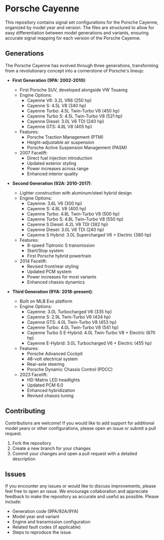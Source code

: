 # Porsche Cayenne

This repository contains signal set configurations for the Porsche Cayenne, organized by model year and version. The files are structured to allow for easy differentiation between model generations and variants, ensuring accurate signal mapping for each version of the Porsche Cayenne.

## Generations

The Porsche Cayenne has evolved through three generations, transforming from a revolutionary concept into a cornerstone of Porsche's lineup:

- **First Generation (9PA: 2002-2010)**:
  - First Porsche SUV, developed alongside VW Touareg
  - Engine Options:
    - Cayenne V6: 3.2L VR6 (250 hp)
    - Cayenne S: 4.5L V8 (340 hp)
    - Cayenne Turbo: 4.5L Twin-Turbo V8 (450 hp)
    - Cayenne Turbo S: 4.5L Twin-Turbo V8 (521 hp)
    - Cayenne Diesel: 3.0L V6 TDI (240 hp)
    - Cayenne GTS: 4.8L V8 (405 hp)
  - Features:
    - Porsche Traction Management (PTM)
    - Height-adjustable air suspension
    - Porsche Active Suspension Management (PASM)
  - 2007 Facelift:
    - Direct fuel injection introduction
    - Updated exterior styling
    - Power increases across range
    - Enhanced interior quality

- **Second Generation (92A: 2010-2017)**:
  - Lighter construction with aluminum/steel hybrid design
  - Engine Options:
    - Cayenne: 3.6L V6 (300 hp)
    - Cayenne S: 4.8L V8 (400 hp)
    - Cayenne Turbo: 4.8L Twin-Turbo V8 (500 hp)
    - Cayenne Turbo S: 4.8L Twin-Turbo V8 (550 hp)
    - Cayenne S Diesel: 4.2L V8 TDI (382 hp)
    - Cayenne Diesel: 3.0L V6 TDI (240 hp)
    - Cayenne S Hybrid: 3.0L Supercharged V6 + Electric (380 hp)
  - Features:
    - 8-speed Tiptronic S transmission
    - Start/Stop system
    - First Porsche hybrid powertrain
  - 2014 Facelift:
    - Revised front/rear styling
    - Updated PCM system
    - Power increases for most variants
    - Enhanced chassis dynamics

- **Third Generation (9YA: 2018-present)**:
  - Built on MLB Evo platform
  - Engine Options:
    - Cayenne: 3.0L Turbocharged V6 (335 hp)
    - Cayenne S: 2.9L Twin-Turbo V6 (434 hp)
    - Cayenne GTS: 4.0L Twin-Turbo V8 (453 hp)
    - Cayenne Turbo: 4.0L Twin-Turbo V8 (541 hp)
    - Cayenne Turbo S E-Hybrid: 4.0L Twin-Turbo V8 + Electric (670 hp)
    - Cayenne E-Hybrid: 3.0L Turbocharged V6 + Electric (455 hp)
  - Features:
    - Porsche Advanced Cockpit
    - 48-volt electrical system
    - Rear-axle steering
    - Porsche Dynamic Chassis Control (PDCC)
  - 2023 Facelift:
    - HD-Matrix LED headlights
    - Updated PCM 6.0
    - Enhanced hybridization
    - Revised chassis tuning

## Contributing

Contributions are welcome! If you would like to add support for additional model years or other configurations, please open an issue or submit a pull request.

1. Fork the repository
2. Create a new branch for your changes
3. Commit your changes and open a pull request with a detailed description

## Issues

If you encounter any issues or would like to discuss improvements, please feel free to open an issue. We encourage collaboration and appreciate feedback to make the repository as accurate and useful as possible. Please include:
- Generation code (9PA/92A/9YA)
- Model year and variant
- Engine and transmission configuration
- Related fault codes (if applicable)
- Steps to reproduce the issue
